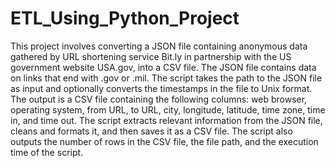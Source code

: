 # ETL_Using_Python_Project
This project involves converting a JSON file containing anonymous data gathered by URL shortening service Bit.ly in partnership with the US government website USA.gov, into a CSV file. The JSON file contains data on links that end with .gov or .mil. The script takes the path to the JSON file as input and optionally converts the timestamps in the file to Unix format. The output is a CSV file containing the following columns: web browser, operating system, from URL, to URL, city, longitude, latitude, time zone, time in, and time out. The script extracts relevant information from the JSON file, cleans and formats it, and then saves it as a CSV file. The script also outputs the number of rows in the CSV file, the file path, and the execution time of the script.
